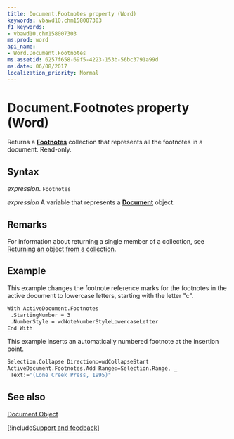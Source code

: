 ```yaml
---
title: Document.Footnotes property (Word)
keywords: vbawd10.chm158007303
f1_keywords:
- vbawd10.chm158007303
ms.prod: word
api_name:
- Word.Document.Footnotes
ms.assetid: 6257f658-69f5-4223-153b-56bc3791a99d
ms.date: 06/08/2017
localization_priority: Normal
---
```



# Document.Footnotes property (Word)

Returns a  **[Footnotes](Word.footnotes.md)** collection that represents all the footnotes in a document. Read-only.


## Syntax

_expression_. `Footnotes`

_expression_ A variable that represents a **[Document](Word.Document.md)** object.


## Remarks

For information about returning a single member of a collection, see [Returning an object from a collection](../word/Concepts/Miscellaneous/returning-an-object-from-a-collection-word.md).


## Example

This example changes the footnote reference marks for the footnotes in the active document to lowercase letters, starting with the letter "c".


```vb
With ActiveDocument.Footnotes 
 .StartingNumber = 3 
 .NumberStyle = wdNoteNumberStyleLowercaseLetter 
End With
```

This example inserts an automatically numbered footnote at the insertion point.




```vb
Selection.Collapse Direction:=wdCollapseStart 
ActiveDocument.Footnotes.Add Range:=Selection.Range, _ 
 Text:="(Lone Creek Press, 1995)"
```


## See also


[Document Object](Word.Document.md)

[!include[Support and feedback](~/includes/feedback-boilerplate.md)]